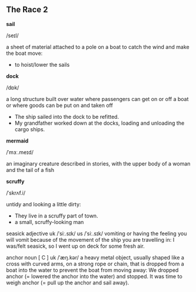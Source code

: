 ## The Race 2

**sail**

/seɪl/

a sheet of material attached to a pole on a boat to catch the wind and make the boat move:

* to hoist/lower the sails

**dock**

/dɒk/

a long structure built over water where passengers can get on or off a boat or where goods can be put on and taken off

* The ship sailed into the dock to be refitted.
* My grandfather worked down at the docks, loading and unloading the cargo ships.

**mermaid**

/ˈmɜː.meɪd/

an imaginary creature described in stories, with the upper body of a woman and the tail of a fish

**scruffy**

/ˈskrʌf.i/

untidy and looking a little dirty:

* They live in a scruffy part of town.
* a small, scruffy-looking man


seasick
adjective
uk
/ˈsiː.sɪk/ us
/ˈsiː.sɪk/
vomiting or having the feeling you will vomit because of the movement of the ship you are travelling in:
I was/felt seasick, so I went up on deck for some fresh air.


anchor
noun [ C ]
uk
/ˈæŋ.kər/
a heavy metal object, usually shaped like a cross with curved arms, on a strong rope or chain, that is dropped from a boat into the water to prevent the boat from moving away:
We dropped anchor (= lowered the anchor into the water) and stopped.
It was time to weigh anchor (= pull up the anchor and sail away).







